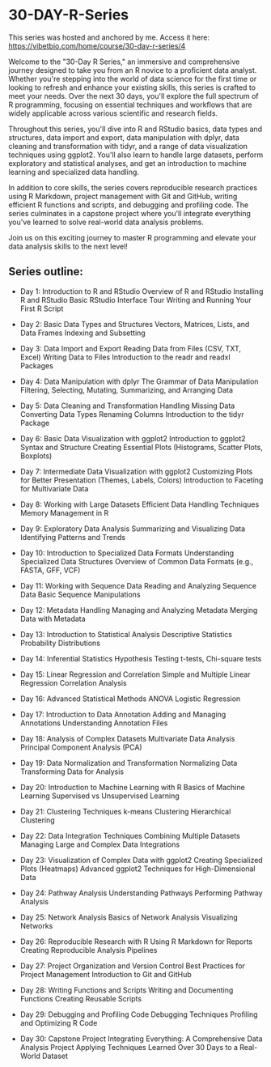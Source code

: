 # 30-DAY-R-Series
This series was hosted and anchored by me. Access it here: https://vibetbio.com/home/course/30-day-r-series/4

Welcome to the "30-Day R Series," an immersive and comprehensive journey designed to take you from an R novice to a proficient data analyst. Whether you're stepping into the world of data science for the first time or looking to refresh and enhance your existing skills, this series is crafted to meet your needs. Over the next 30 days, you'll explore the full spectrum of R programming, focusing on essential techniques and workflows that are widely applicable across various scientific and research fields.

Throughout this series, you'll dive into R and RStudio basics, data types and structures, data import and export, data manipulation with dplyr, data cleaning and transformation with tidyr, and a range of data visualization techniques using ggplot2. You'll also learn to handle large datasets, perform exploratory and statistical analyses, and get an introduction to machine learning and specialized data handling.

In addition to core skills, the series covers reproducible research practices using R Markdown, project management with Git and GitHub, writing efficient R functions and scripts, and debugging and profiling code. The series culminates in a capstone project where you'll integrate everything you've learned to solve real-world data analysis problems.

Join us on this exciting journey to master R programming and elevate your data analysis skills to the next level!

## Series outline:

* Day 1: Introduction to R and RStudio
Overview of R and RStudio
Installing R and RStudio
Basic RStudio Interface Tour
Writing and Running Your First R Script

* Day 2: Basic Data Types and Structures
Vectors, Matrices, Lists, and Data Frames
Indexing and Subsetting

* Day 3: Data Import and Export
Reading Data from Files (CSV, TXT, Excel)
Writing Data to Files
Introduction to the readr and readxl Packages

* Day 4: Data Manipulation with dplyr
The Grammar of Data Manipulation
Filtering, Selecting, Mutating, Summarizing, and Arranging Data

* Day 5: Data Cleaning and Transformation
Handling Missing Data
Converting Data Types
Renaming Columns
Introduction to the tidyr Package

* Day 6: Basic Data Visualization with ggplot2
Introduction to ggplot2 Syntax and Structure
Creating Essential Plots (Histograms, Scatter Plots, Boxplots)

* Day 7: Intermediate Data Visualization with ggplot2
Customizing Plots for Better Presentation (Themes, Labels, Colors)
Introduction to Faceting for Multivariate Data

* Day 8: Working with Large Datasets
Efficient Data Handling Techniques
Memory Management in R

* Day 9: Exploratory Data Analysis
Summarizing and Visualizing Data
Identifying Patterns and Trends

* Day 10: Introduction to Specialized Data Formats
Understanding Specialized Data Structures
Overview of Common Data Formats (e.g., FASTA, GFF, VCF)

* Day 11: Working with Sequence Data
Reading and Analyzing Sequence Data
Basic Sequence Manipulations

* Day 12: Metadata Handling
Managing and Analyzing Metadata
Merging Data with Metadata

* Day 13: Introduction to Statistical Analysis
Descriptive Statistics
Probability Distributions

* Day 14: Inferential Statistics
Hypothesis Testing
t-tests, Chi-square tests

* Day 15: Linear Regression and Correlation
Simple and Multiple Linear Regression
Correlation Analysis

* Day 16: Advanced Statistical Methods
ANOVA
Logistic Regression

* Day 17: Introduction to Data Annotation
Adding and Managing Annotations
Understanding Annotation Files

* Day 18: Analysis of Complex Datasets
Multivariate Data Analysis
Principal Component Analysis (PCA)

* Day 19: Data Normalization and Transformation
Normalizing Data
Transforming Data for Analysis

* Day 20: Introduction to Machine Learning with R
Basics of Machine Learning
Supervised vs Unsupervised Learning

* Day 21: Clustering Techniques
k-means Clustering
Hierarchical Clustering

* Day 22: Data Integration Techniques
Combining Multiple Datasets
Managing Large and Complex Data Integrations

* Day 23: Visualization of Complex Data with ggplot2
Creating Specialized Plots (Heatmaps)
Advanced ggplot2 Techniques for High-Dimensional Data

* Day 24: Pathway Analysis
Understanding Pathways
Performing Pathway Analysis

* Day 25: Network Analysis
Basics of Network Analysis
Visualizing Networks

* Day 26: Reproducible Research with R
Using R Markdown for Reports
Creating Reproducible Analysis Pipelines

* Day 27: Project Organization and Version Control
Best Practices for Project Management
Introduction to Git and GitHub

* Day 28: Writing Functions and Scripts
Writing and Documenting Functions
Creating Reusable Scripts

* Day 29: Debugging and Profiling Code
Debugging Techniques
Profiling and Optimizing R Code

* Day 30: Capstone Project
Integrating Everything: A Comprehensive Data Analysis Project
Applying Techniques Learned Over 30 Days to a Real-World Dataset

